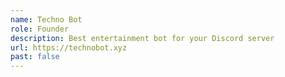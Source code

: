 ```yaml
---
name: Techno Bot
role: Founder
description: Best entertainment bot for your Discord server
url: https://technobot.xyz
past: false
---
```


